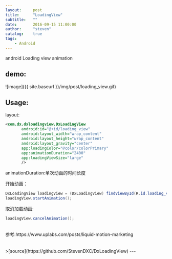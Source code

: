 ```yaml
---
layout:     post
title:      "LoadingView"
subtitle:   ""
date:       2016-09-15 11:00:00
author:     "steven"
catalog:    true
tags:
    - Android
---
```


android Loading view animation

demo:
---

![image]({{ site.baseurl }}/img/post/loading_view.gif)

Usage:
---
layout:


```xml
<com.dx.dxloadingview.DxLoadingView
       android:id="@+id/loading_view"
       android:layout_width="wrap_content"
       android:layout_height="wrap_content"
       android:layout_gravity="center"
       app:loadingColor="@color/colorPrimary"
       app:animationDuration="2400"
       app:loadingViewSize="large"
       />
```
animationDuration:单次动画的时间长度

开始动画：

```java
DxLoadingView loadingView = (DxLoadingView) findViewById(R.id.loading_view);
loadingView.startAnimation();
```

取消加载动画:

```java
loadingView.cancelAnimation();
```

<br/>
参考:https://www.uplabs.com/posts/liquid-motion-marketing


<br/>
<br/>
<br/>
>[source](https://github.com/StevenDXC/DxLoadingView)
---
